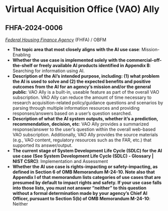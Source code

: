 # Virtual Acquisition Office (VAO) Ally
## FHFA-2024-0006
_[Federal Housing Finance Agency](<../3_agency/Federal Housing Finance Agency.md>)_ (FHFA) / OBFM


+ **The topic area that most closely aligns with the AI use case**: Mission-Enabling
+ **Whether the use case is implemented solely with the commercial-off-the-shelf or freely available AI products identified in Appendix B**: Searching for information using AI.
+ **Description of the AI’s intended purpose, including: (1) what problem the AI is used to solve and (2) the expected benefits and positive outcomes from the AI for an agency’s mission and/or the general public**: VAO Ally is a built-in, useable feature as part of the overall VAO subscription. VAO Ally can reduce the amount of time necessary to research acquisition-related policy/guidance questions and scenarios by parsing through multiple information resources and providing responses/answers based on a user’s question searched.
+ **Description of what the AI system outputs, whether it’s a prediction, recommendation, decision, etc**: VAO Ally provides a summarized response/answer to the user’s question within the overall web-based VAO subscription. Additionally, VAO Ally provides the source materials (e.g., VAO content, regulatory resources such as the FAR, etc.) that supported its answer/output.
+ **The current stage of System Development Life Cycle (SDLC) for the AI use case (See System Development Life Cycle (SDLC) - Glossary | NIST CSRC)**: Implementation and Assessment
+ **Whether the AI use case is rights-impacting or safety-impacting, as defined in Section 6 of OMB Memorandum M-24-10. Note also that Appendix I of that memorandum lists categories of use cases that are presumed by default to impact rights and safety. If your use case falls into those lists, you must not answer “neither” to this question without a formal determination made by your agency’s Chief AI Officer, pursuant to Section 5(b) of OMB Memorandum M-24-10**: Neither